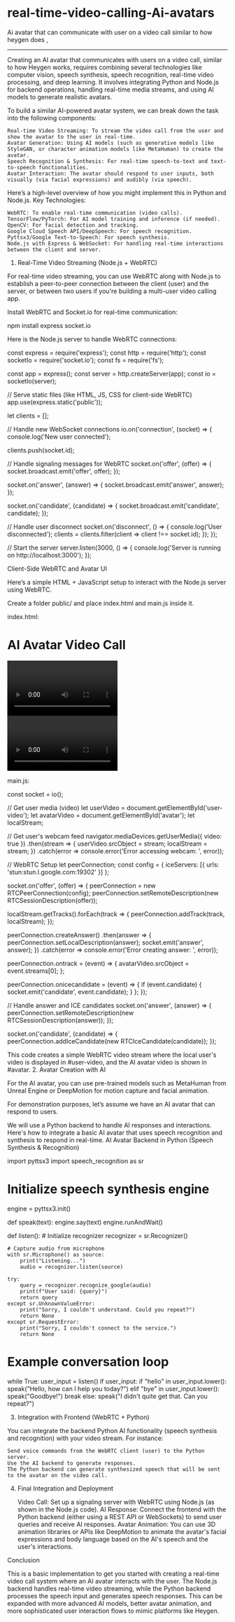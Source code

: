 # real-time-video-calling-Ai-avatars
Ai  avatar that can communicate with user on a video call similar to how heygen does ,

----
Creating an AI avatar that communicates with users on a video call, similar to how Heygen works, requires combining several technologies like computer vision, speech synthesis, speech recognition, real-time video processing, and deep learning. It involves integrating Python and Node.js for backend operations, handling real-time media streams, and using AI models to generate realistic avatars.

To build a similar AI-powered avatar system, we can break down the task into the following components:

    Real-time Video Streaming: To stream the video call from the user and show the avatar to the user in real-time.
    Avatar Generation: Using AI models (such as generative models like StyleGAN, or character animation models like MetaHuman) to create the avatar.
    Speech Recognition & Synthesis: For real-time speech-to-text and text-to-speech functionalities.
    Avatar Interaction: The avatar should respond to user inputs, both visually (via facial expressions) and audibly (via speech).

Here’s a high-level overview of how you might implement this in Python and Node.js.
Key Technologies:

    WebRTC: To enable real-time communication (video calls).
    TensorFlow/PyTorch: For AI model training and inference (if needed).
    OpenCV: For facial detection and tracking.
    Google Cloud Speech API/DeepSpeech: For speech recognition.
    Pyttsx3/Google Text-to-Speech: For speech synthesis.
    Node.js with Express & WebSocket: For handling real-time interactions between the client and server.

1. Real-Time Video Streaming (Node.js + WebRTC)

For real-time video streaming, you can use WebRTC along with Node.js to establish a peer-to-peer connection between the client (user) and the server, or between two users if you're building a multi-user video calling app.

Install WebRTC and Socket.io for real-time communication:

npm install express socket.io

Here is the Node.js server to handle WebRTC connections:

const express = require('express');
const http = require('http');
const socketIo = require('socket.io');
const fs = require('fs');

const app = express();
const server = http.createServer(app);
const io = socketIo(server);

// Serve static files (like HTML, JS, CSS for client-side WebRTC)
app.use(express.static('public'));

let clients = [];

// Handle new WebSocket connections
io.on('connection', (socket) => {
  console.log('New user connected');
  
  clients.push(socket.id);

  // Handle signaling messages for WebRTC
  socket.on('offer', (offer) => {
    socket.broadcast.emit('offer', offer);
  });

  socket.on('answer', (answer) => {
    socket.broadcast.emit('answer', answer);
  });

  socket.on('candidate', (candidate) => {
    socket.broadcast.emit('candidate', candidate);
  });

  // Handle user disconnect
  socket.on('disconnect', () => {
    console.log('User disconnected');
    clients = clients.filter(client => client !== socket.id);
  });
});

// Start the server
server.listen(3000, () => {
  console.log('Server is running on http://localhost:3000');
});

Client-Side WebRTC and Avatar UI

Here’s a simple HTML + JavaScript setup to interact with the Node.js server using WebRTC.

Create a folder public/ and place index.html and main.js inside it.

index.html:

<!DOCTYPE html>
<html lang="en">
<head>
  <meta charset="UTF-8">
  <meta name="viewport" content="width=device-width, initial-scale=1.0">
  <title>AI Avatar Video Call</title>
  <style>
    #avatar, #user-video {
      width: 50%;
      height: auto;
    }
  </style>
</head>
<body>
  <h1>AI Avatar Video Call</h1>
  <video id="user-video" autoplay></video>
  <video id="avatar" autoplay></video>

  <script src="https://cdn.jsdelivr.net/npm/socket.io-client/dist/socket.io.min.js"></script>
  <script src="main.js"></script>
</body>
</html>

main.js:

const socket = io();

// Get user media (video)
let userVideo = document.getElementById('user-video');
let avatarVideo = document.getElementById('avatar');
let localStream;

// Get user's webcam feed
navigator.mediaDevices.getUserMedia({ video: true })
  .then(stream => {
    userVideo.srcObject = stream;
    localStream = stream;
  })
  .catch(error => console.error('Error accessing webcam: ', error));

// WebRTC Setup
let peerConnection;
const config = {
  iceServers: [{ urls: 'stun:stun.l.google.com:19302' }]
};

socket.on('offer', (offer) => {
  peerConnection = new RTCPeerConnection(config);
  peerConnection.setRemoteDescription(new RTCSessionDescription(offer));

  localStream.getTracks().forEach(track => {
    peerConnection.addTrack(track, localStream);
  });

  peerConnection.createAnswer()
    .then(answer => {
      peerConnection.setLocalDescription(answer);
      socket.emit('answer', answer);
    })
    .catch(error => console.error('Error creating answer: ', error));

  peerConnection.ontrack = (event) => {
    avatarVideo.srcObject = event.streams[0];
  };

  peerConnection.onicecandidate = (event) => {
    if (event.candidate) {
      socket.emit('candidate', event.candidate);
    }
  };
});

// Handle answer and ICE candidates
socket.on('answer', (answer) => {
  peerConnection.setRemoteDescription(new RTCSessionDescription(answer));
});

socket.on('candidate', (candidate) => {
  peerConnection.addIceCandidate(new RTCIceCandidate(candidate));
});

This code creates a simple WebRTC video stream where the local user's video is displayed in #user-video, and the AI avatar video is shown in #avatar.
2. Avatar Creation with AI

For the AI avatar, you can use pre-trained models such as MetaHuman from Unreal Engine or DeepMotion for motion capture and facial animation.

For demonstration purposes, let’s assume we have an AI avatar that can respond to users.

We will use a Python backend to handle AI responses and interactions. Here's how to integrate a basic AI avatar that uses speech recognition and synthesis to respond in real-time.
AI Avatar Backend in Python (Speech Synthesis & Recognition)

import pyttsx3
import speech_recognition as sr

# Initialize speech synthesis engine
engine = pyttsx3.init()

def speak(text):
    engine.say(text)
    engine.runAndWait()

def listen():
    # Initialize recognizer
    recognizer = sr.Recognizer()

    # Capture audio from microphone
    with sr.Microphone() as source:
        print("Listening...")
        audio = recognizer.listen(source)

    try:
        query = recognizer.recognize_google(audio)
        print(f"User said: {query}")
        return query
    except sr.UnknownValueError:
        print("Sorry, I couldn't understand. Could you repeat?")
        return None
    except sr.RequestError:
        print("Sorry, I couldn't connect to the service.")
        return None

# Example conversation loop
while True:
    user_input = listen()
    if user_input:
        if "hello" in user_input.lower():
            speak("Hello, how can I help you today?")
        elif "bye" in user_input.lower():
            speak("Goodbye!")
            break
        else:
            speak("I didn't quite get that. Can you repeat?")

3. Integration with Frontend (WebRTC + Python)

You can integrate the backend Python AI functionality (speech synthesis and recognition) with your video stream. For instance:

    Send voice commands from the WebRTC client (user) to the Python server.
    Use the AI backend to generate responses.
    The Python backend can generate synthesized speech that will be sent to the avatar on the video call.

4. Final Integration and Deployment

    Video Call: Set up a signaling server with WebRTC using Node.js (as shown in the Node.js code).
    AI Response: Connect the frontend with the Python backend (either using a REST API or WebSockets) to send user queries and receive AI responses.
    Avatar Animation: You can use 3D animation libraries or APIs like DeepMotion to animate the avatar's facial expressions and body language based on the AI's speech and the user's interactions.

Conclusion

This is a basic implementation to get you started with creating a real-time video call system where an AI avatar interacts with the user. The Node.js backend handles real-time video streaming, while the Python backend processes the speech input and generates speech responses. This can be expanded with more advanced AI models, better avatar animation, and more sophisticated user interaction flows to mimic platforms like Heygen.
